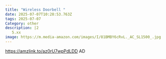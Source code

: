 ```yaml
---
title: "Wireless Doorbell "
date: 2025-07-07T10:28:53.763Z
tags: 2025-07-07
Category: other
description: |2
   5.xx
image: https://m.media-amazon.com/images/I/81BMBY6cRvL._AC_SL1500_.jpg
---
```

https://amzlink.to/az0rU7wpPdLDD
AD